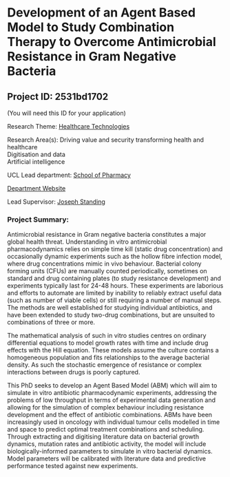 # Development of an Agent Based Model to Study Combination Therapy to Overcome Antimicrobial Resistance in Gram Negative Bacteria

## Project ID: **2531bd1702**
(You will need this ID for your application)

Research Theme: [Healthcare Technologies](../themes/healthcare-technologies.md)

Research Area(s):
Driving value and security transforming health and healthcare<br />Digitisation and data<br />Artificial intelligence

UCL Lead department: [School of Pharmacy](../departments/school-of-pharmacy.md)

[Department Website](https://www.ucl.ac.uk/pharmacy)

Lead Supervisor: [Joseph Standing](https://profiles.ucl.ac.uk/32012)

### Project Summary:

Antimicrobial resistance in Gram negative bacteria constitutes a major global health threat.  Understanding in vitro antimicrobial pharmacodynamics relies on simple time kill (static drug concentration) and occasionally dynamic experiments such as the hollow fibre infection model, where drug concentrations mimic in vivo behaviour.  Bacterial colony forming units (CFUs) are manually counted periodically, sometimes on standard and drug containing plates (to study resistance development) and experiments typically last for 24-48 hours.  These experiments are laborious and efforts to automate are limited by inability to reliably extract useful data (such as number of viable cells) or still requiring a number of manual steps.  The methods are well established for studying individual antibiotics, and have been extended to study two-drug combinations, but are unsuited to combinations of three or more.  

The mathematical analysis of such in vitro studies centres on ordinary differential equations to model growth rates with time and include drug effects with the Hill equation.  These models assume the culture contains a homogeneous population and fits relationships to the average bacterial density.  As such the stochastic emergence of resistance or complex interactions between drugs is poorly captured. 

This PhD seeks to develop an Agent Based Model (ABM) which will aim to simulate in vitro antibiotic pharmacodynamic experiments, addressing the problems of low throughput in terms of experimental data generation and  allowing for the simulation of complex behaviour including resistance development and the effect of antibiotic combinations.  ABMs have been increasingly used in oncology with individual tumour cells modelled in time and space to predict optimal treatment combinations and scheduling.  Through extracting and digitising literature data on bacterial growth dynamics, mutation rates and antibiotic activity, the model will include biologically-informed parameters to simulate in vitro bacterial dynamics.  Model parameters will be calibrated with literature data and predictive performance tested against new experiments.
